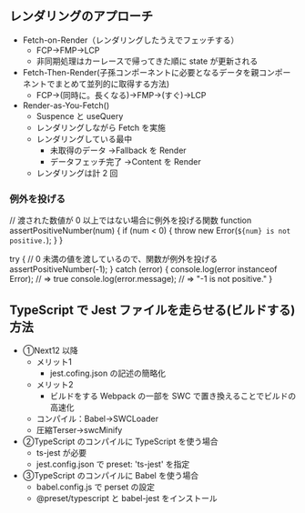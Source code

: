 ## レンダリングのアプローチ

- Fetch-on-Render（レンダリングしたうえでフェッチする）
  - FCP→FMP→LCP
  - 非同期処理はカーレースで帰ってきた順に state が更新される
- Fetch-Then-Render(子孫コンポーネントに必要となるデータを親コンポーネントでまとめて並列的に取得する方法)
  - FCP→(同時に。長くなる)→FMP→(すぐ)→LCP
- Render-as-You-Fetch()
  - Suspence と useQuery
  - レンダリングしながら Fetch を実施
  - レンダリングしている最中
    - 未取得のデータ →Fallback を Render
    - データフェッチ完了 →Content を Render
  - レンダリングは計 2 回

### 例外を投げる

// 渡された数値が 0 以上ではない場合に例外を投げる関数
function assertPositiveNumber(num) {
if (num < 0) {
throw new Error(`${num} is not positive.`);
}
}

try {
// 0 未満の値を渡しているので、関数が例外を投げる
assertPositiveNumber(-1);
} catch (error) {
console.log(error instanceof Error); // => true
console.log(error.message); // => "-1 is not positive."
}

## TypeScript で Jest ファイルを走らせる(ビルドする)方法

- ➀Next12 以降
  - メリット1
    - jest.cofing.json の記述の簡略化
  - メリット2
    - ビルドをする Webpack の一部を SWC で置き換えることでビルドの高速化
  - コンパイル：Babel→SWCLoader
  - 圧縮Terser→swcMinify
- ➁TypeScript のコンパイルに TypeScript を使う場合
  - ts-jest が必要
  - jest.config.json で preset: 'ts-jest' を指定
- ➂TypeScript のコンパイルに Babel を使う場合
  - babel.config.js で perset の設定
  - @preset/typescript と babel-jest をインストール

